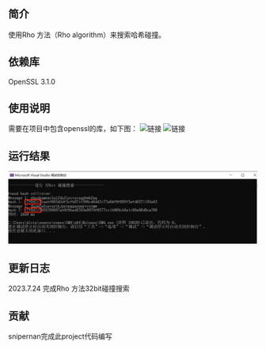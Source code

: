 
## 简介
使用Rho 方法（Rho algorithm）来搜索哈希碰撞。
## 依赖库
OpenSSL 3.1.0


## 使用说明
需要在项目中包含openssl的库，如下图：
![链接](https://github.com/snipernan/SDU23-CryptoRepo/blob/main/Project1%20implement%20the%20na%C3%AFve%20birthday%20attack%20of%20reduced%20SM3/figure/1.png)
![链接](https://github.com/snipernan/SDU23-CryptoRepo/blob/main/Project1%20implement%20the%20na%C3%AFve%20birthday%20attack%20of%20reduced%20SM3/figure/2.png)

## 运行结果
![32bit查找结果](https://github.com/snipernan/SDU23-CryptoRepo/blob/main/Project2%20implement%20the%20Rho%20method%20of%20reduced%20SM3/figure/998b55ce6c5029cbe42d8f4966e8906.png)

## 更新日志
2023.7.24 完成Rho 方法32bit碰撞搜索

## 贡献
snipernan完成此project代码编写


